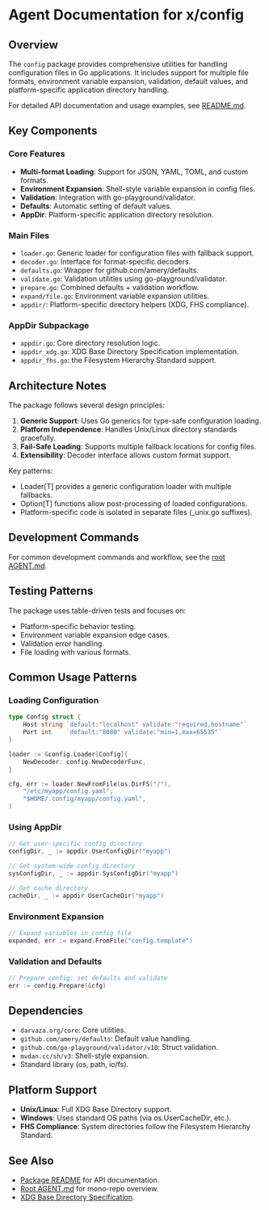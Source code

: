 # Agent Documentation for x/config

## Overview

The `config` package provides comprehensive utilities for handling
configuration files in Go applications. It includes support for multiple
file formats, environment variable expansion, validation, default values,
and platform-specific application directory handling.

For detailed API documentation and usage examples, see [README.md](README.md).

## Key Components

### Core Features

- **Multi-format Loading**: Support for JSON, YAML, TOML, and custom formats.
- **Environment Expansion**: Shell-style variable expansion in config files.
- **Validation**: Integration with go-playground/validator.
- **Defaults**: Automatic setting of default values.
- **AppDir**: Platform-specific application directory resolution.

### Main Files

- `loader.go`: Generic loader for configuration files with fallback support.
- `decoder.go`: Interface for format-specific decoders.
- `defaults.go`: Wrapper for github.com/amery/defaults.
- `validate.go`: Validation utilities using go-playground/validator.
- `prepare.go`: Combined defaults + validation workflow.
- `expand/file.go`: Environment variable expansion utilities.
- `appdir/`: Platform-specific directory helpers (XDG, FHS compliance).

### AppDir Subpackage

- `appdir.go`: Core directory resolution logic.
- `appdir_xdg.go`: XDG Base Directory Specification implementation.
- `appdir_fhs.go`: the Filesystem Hierarchy Standard support.

## Architecture Notes

The package follows several design principles:

1. **Generic Support**: Uses Go generics for type-safe configuration loading.
2. **Platform Independence**: Handles Unix/Linux directory standards gracefully.
3. **Fail-Safe Loading**: Supports multiple fallback locations for config files.
4. **Extensibility**: Decoder interface allows custom format support.

Key patterns:

- Loader[T] provides a generic configuration loader with multiple fallbacks.
- Option[T] functions allow post-processing of loaded configurations.
- Platform-specific code is isolated in separate files (_unix.go suffixes).

## Development Commands

For common development commands and workflow, see the [root AGENT.md](../AGENT.md).

## Testing Patterns

The package uses table-driven tests and focuses on:

- Platform-specific behavior testing.
- Environment variable expansion edge cases.
- Validation error handling.
- File loading with various formats.

## Common Usage Patterns

### Loading Configuration

```go
type Config struct {
    Host string `default:"localhost" validate:"required,hostname"`
    Port int    `default:"8080" validate:"min=1,max=65535"`
}

loader := &config.Loader[Config]{
    NewDecoder: config.NewDecoderFunc,
}

cfg, err := loader.NewFromFile(os.DirFS("/"),
    "/etc/myapp/config.yaml",
    "$HOME/.config/myapp/config.yaml",
)
```

### Using AppDir

```go
// Get user-specific config directory
configDir, _ := appdir.UserConfigDir("myapp")

// Get system-wide config directory
sysConfigDir, _ := appdir.SysConfigDir("myapp")

// Get cache directory
cacheDir, _ := appdir.UserCacheDir("myapp")
```

### Environment Expansion

```go
// Expand variables in config file
expanded, err := expand.FromFile("config.template")
```

### Validation and Defaults

```go
// Prepare config: set defaults and validate
err := config.Prepare(&cfg)
```

## Dependencies

- `darvaza.org/core`: Core utilities.
- `github.com/amery/defaults`: Default value handling.
- `github.com/go-playground/validator/v10`: Struct validation.
- `mvdan.cc/sh/v3`: Shell-style expansion.
- Standard library (os, path, io/fs).

## Platform Support

- **Unix/Linux**: Full XDG Base Directory support.
- **Windows**: Uses standard OS paths (via os.UserCacheDir, etc.).
- **FHS Compliance**: System directories follow the Filesystem Hierarchy Standard.

## See Also

- [Package README](README.md) for API documentation.
- [Root AGENT.md](../AGENT.md) for mono-repo overview.
- [XDG Base Directory Specification](https://specifications.freedesktop.org/basedir-spec/basedir-spec-latest.html).
